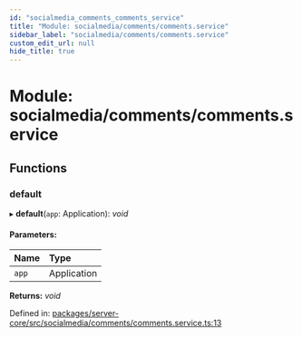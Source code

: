 ```yaml
---
id: "socialmedia_comments_comments_service"
title: "Module: socialmedia/comments/comments.service"
sidebar_label: "socialmedia/comments/comments.service"
custom_edit_url: null
hide_title: true
---
```


# Module: socialmedia/comments/comments.service

## Functions

### default

▸ **default**(`app`: Application): *void*

#### Parameters:

Name | Type |
:------ | :------ |
`app` | Application |

**Returns:** *void*

Defined in: [packages/server-core/src/socialmedia/comments/comments.service.ts:13](https://github.com/xr3ngine/xr3ngine/blob/a16a45d7e/packages/server-core/src/socialmedia/comments/comments.service.ts#L13)
